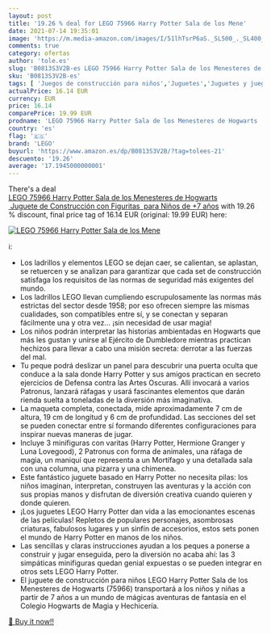 ```yaml
---
layout: post
title: '19.26 % deal for LEGO 75966 Harry Potter Sala de los Mene'
date: 2021-07-14 19:35:01
image: 'https://m.media-amazon.com/images/I/51lhTsrP6aS._SL500_._SL400_.jpg'
comments: true
category: ofertas
author: 'tole.es'
slug: 'B0813S3V2B-es LEGO 75966 Harry Potter Sala de los Menesteres de Hogwarts...'
sku: 'B0813S3V2B-es'
tags: [ 'Juegos de construcción para niños','Juguetes','Juguetes y juegos','Muñecas y accesorios','lego', ]
actualPrice: 16.14 EUR
currency: EUR
price: 16.14
comparePrice: 19.99 EUR
prodname: 'LEGO 75966 Harry Potter Sala de los Menesteres de Hogwarts  Juguete de Construcción con Figuritas  para Niños de +7 años'
country: 'es'
flag: '🇪🇸'
brand: 'LEGO'
buyurl: 'https://www.amazon.es/dp/B0813S3V2B/?tag=tolees-21'
descuento: '19.26'
average: '17.1945000000001'
---
```


There's a deal [LEGO 75966 Harry Potter Sala de los Menesteres de Hogwarts  Juguete de Construcción con Figuritas  para Niños de +7 años](https://www.amazon.es/dp/B0813S3V2B/?tag=tolees-21)  with  19.26 % discount, final price tag of  16.14 EUR (original: 19.99 EUR) here:

[![LEGO 75966 Harry Potter Sala de los Mene](https://m.media-amazon.com/images/I/51lhTsrP6aS._SL500_._SL400_.jpg)](https://www.amazon.es/dp/B0813S3V2B/?tag=tolees-21)

ℹ️:

- Los ladrillos y elementos LEGO se dejan caer, se calientan, se aplastan, se retuercen y se analizan para garantizar que cada set de construcción satisfaga los requisitos de las normas de seguridad más exigentes del mundo.
- Los ladrillos LEGO llevan cumpliendo escrupulosamente las normas más estrictas del sector desde 1958; por eso ofrecen siempre las mismas cualidades, son compatibles entre sí, y se conectan y separan fácilmente una y otra vez… ¡sin necesidad de usar magia!
- Los niños podrán interpretar las historias ambientadas en Hogwarts que más les gustan y unirse al Ejército de Dumbledore mientras practican hechizos para llevar a cabo una misión secreta: derrotar a las fuerzas del mal.
- Tu peque podrá deslizar un panel para descubrir una puerta oculta que conduce a la sala donde Harry Potter y sus amigos practican en secreto ejercicios de Defensa contra las Artes Oscuras. Allí invocará a varios Patronus, lanzará ráfagas y usará fascinantes elementos que darán rienda suelta a toneladas de la diversión más imaginativa.
- La maqueta completa, conectada, mide aproximadamente 7 cm de altura, 19 cm de longitud y 6 cm de profundidad. Las secciones del set se pueden conectar entre sí formando diferentes configuraciones para inspirar nuevas maneras de jugar.
- Incluye 3 minifiguras con varitas (Harry Potter, Hermione Granger y Luna Lovegood), 2 Patronus con forma de animales, una ráfaga de magia, un maniquí que representa a un Mortífago y una detallada sala con una columna, una pizarra y una chimenea.
- Este fantástico juguete basado en Harry Potter no necesita pilas: los niños imaginan, interpretan, construyen las aventuras y la acción con sus propias manos y disfrutan de diversión creativa cuando quieren y donde quieren.
- ¡Los juguetes LEGO Harry Potter dan vida a las emocionantes escenas de las películas! Repletos de populares personajes, asombrosas criaturas, fabulosos lugares y un sinfín de accesorios, estos sets ponen el mundo de Harry Potter en manos de los niños.
- Las sencillas y claras instrucciones ayudan a los peques a ponerse a construir y jugar enseguida, pero la diversión no acaba ahí: las 3 simpáticas minifiguras quedan genial expuestas o se pueden integrar en otros sets LEGO Harry Potter.
- El juguete de construcción para niños LEGO Harry Potter Sala de los Menesteres de Hogwarts (75966) transportará a los niños y niñas a partir de 7 años a un mundo de mágicas aventuras de fantasía en el Colegio Hogwarts de Magia y Hechicería.

[🛒 Buy it now!!](https://www.amazon.es/dp/B0813S3V2B/?tag=tolees-21)
